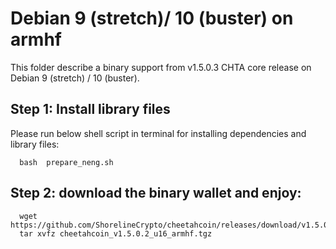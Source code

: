 # Debian 9 (stretch)/ 10 (buster) on armhf

This folder describe a binary support from v1.5.0.3 CHTA core release on Debian 9 (stretch) / 10 (buster).

## Step 1: Install library files
Please run below shell script in terminal for installing dependencies and library files:
```
  bash  prepare_neng.sh
```

## Step 2: download the binary wallet and enjoy:
```
  wget https://github.com/ShorelineCrypto/cheetahcoin/releases/download/v1.5.0.2/cheetahcoin_v1.5.0.2_u16_armhf.tgz
  tar xvfz cheetahcoin_v1.5.0.2_u16_armhf.tgz
```
